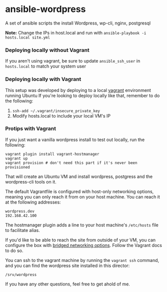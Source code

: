 ansible-wordpress
=================

A set of ansible scripts the install Wordpress, wp-cli, nginx, postgresql

**Note:** Change the IPs in host.local and run with `ansible-playbook -i hosts.local site.yml`

### Deploying locally without Vagrant
If you aren't using vagrant, be sure to update `ansible_ssh_user` in `hosts.local` to match your system user

### Deploying locally with Vagrant
This setup was developed by deploying to a local [vagrant](http://www.vagrantup.com/) environment running Ubuntu
If you're looking to deploy locally like that, remember to do the following:

1. `ssh-add ~/.vagrant/insecure_private_key`
2. Modify hosts.local to include your local VM's IP

### Protips with Vagrant

If you just want a vanilla wordpress install to test out locally, run the following:

    vagrant plugin install vagrant-hostmanager
    vagrant up
    vagrant provision # don't need this part if it's never been provisioned

That will create an Ubuntu VM and install wordpress, postgress and the wordpress-cli tools on it.

The default Vagrantfile is configured with host-only networking options, meaning you can only reach it from on your host machine.  You can reach it at the following addresses:

    wordpress.dev
    192.168.42.100

The hostmanager plugin adds a line to your host machine's `/etc/hosts` file to facilitate alias.

If you'd like to be able to reach the site from outside of your VM, you can configure the box with [bridged networking options](https://docs.vagrantup.com/v2/networking/public_network.html).  Follow the Vagrant docs to do so.


You can ssh to the vagrant machine by running the `vagrant ssh` command, and you can find the wordpress site installed in this director:

    /srv/wordpress

If you have any other questions, feel free to get ahold of me.
